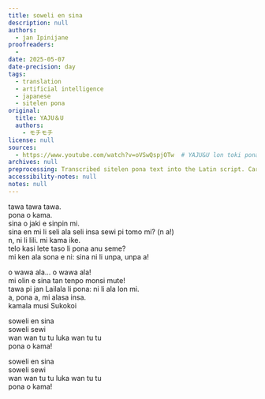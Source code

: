 ```yaml
---
title: soweli en sina
description: null
authors:
  - jan Ipinijane
proofreaders:
  - 
date: 2025-05-07
date-precision: day
tags:
  - translation
  - artificial intelligence
  - japanese
  - sitelen pona
original:
  title: YAJU＆U
  authors:
    - モチモチ
license: null
sources:
  - https://www.youtube.com/watch?v=oVSwQspjOTw  # YAJU&U lon toki pona
archives: null
preprocessing: Transcribed sitelen pona text into the Latin script. Cartouche glyphs are included in comments.
accessibility-notes: null
notes: null
---
```


tawa tawa tawa.  \
pona o kama.  \
sina o jaki e sinpin mi.  \
sina en mi li seli ala seli insa sewi pi tomo mi? (n a!)  \
n, ni li lili. mi kama ike.  \
telo kasi lete taso li pona anu seme?  \
mi ken ala sona e ni: sina ni li unpa, unpa a!

o wawa ala... o wawa ala!  \
mi olin e sina tan tenpo monsi mute!  \
tawa pi jan Lailala <!-- \[la a ilo la a la a] --> li pona: ni li ala lon mi.  \
a, pona a, mi alasa insa.  \
kamala musi Sukokoi <!-- \[sitelen uta ken o ken o ilo] -->

soweli en sina  \
soweli sewi  \
wan wan tu tu luka wan tu tu  \
pona o kama!

soweli en sina  \
soweli sewi  \
wan wan tu tu luka wan tu tu  \
pona o kama!
